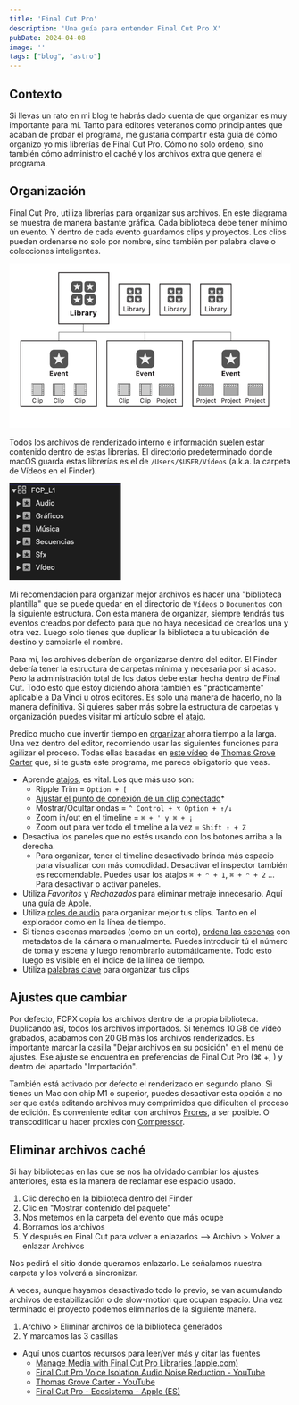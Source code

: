 ```yaml
---
title: 'Final Cut Pro'
description: 'Una guía para entender Final Cut Pro X'
pubDate: 2024-04-08
image: ''
tags: ["blog", "astro"]
---
```


## Contexto

Si llevas un rato en mi blog te habrás dado cuenta de que organizar es muy importante para mí. Tanto para editores veteranos como principiantes que acaban de probar el programa, me gustaría compartir esta guía de cómo organizo yo mis librerías de Final Cut Pro. Cómo no solo ordeno, sino también cómo administro el caché y los archivos extra que genera el programa.

## Organización

Final Cut Pro, utiliza librerías para organizar sus archivos. En este diagrama se muestra de manera bastante gráfica. Cada biblioteca debe tener mínimo un evento.
Y dentro de cada evento guardamos clips y proyectos. Los clips pueden ordenarse no solo por nombre, sino también por palabra clave o colecciones inteligentes.

![FCP library diagram](../../../public/FCP_library.png)

Todos los archivos de renderizado interno e información suelen estar contenido dentro de estas librerías. El directorio predeterminado donde macOS guarda estas librerías es el de `/Users/$USER/Vídeos` (a.k.a. la carpeta de Vídeos en el Finder).

![FCP library example](../../../public/FCP_filetree.png)

Mi recomendación para organizar mejor archivos es hacer una "biblioteca plantilla" que se puede quedar en el directorio de `Vídeos` o `Documentos` con la siguiente estructura.
Con esta manera de organizar, siempre tendrás tus eventos creados por defecto para que no haya necesidad de crearlos una y otra vez. Luego solo tienes que duplicar la biblioteca a tu ubicación de destino
y cambiarle el nombre.

Para mí, los archivos deberían de organizarse dentro del editor. El Finder debería tener la estructura de carpetas mínima y necesaria por si acaso. Pero la administración total de los datos
debe estar hecha dentro de Final Cut. Todo esto que estoy diciendo ahora también es "prácticamente" aplicable a Da Vinci u otros editores. Es solo una manera de hacerlo, no la manera definitiva. Si quieres saber más sobre la estructura de carpetas y organización puedes visitar mi artículo sobre el [atajo](https://castro.eus/experiments/magic-folders).

Predico mucho que invertir tiempo en [organizar]() ahorra tiempo a la larga. Una vez dentro del editor, recomiendo usar las siguientes funciones para agilizar el proceso. Todas ellas basadas en [este vídeo](https://vimeo.com/194855528)
de [Thomas Grove Carter](https://thomasgrovecarter.com/) que, si te gusta este programa, me parece obligatorio que veas.
- Aprende [atajos](https://support.apple.com/es-es/guide/final-cut-pro/ver90ba5929/mac), es vital. Los que más uso son:
  - Ripple Trim = `Option + [`
  - [Ajustar el punto de conexión de un clip conectado](https://support.apple.com/es-es/guide/final-cut-pro/ver7a77ef9e/mac)*
  - Mostrar/Ocultar ondas = `^ Control + ⌥ Option + ↑/↓ `
  - Zoom in/out en el timeline = `⌘ + ' y ⌘ + ¡`
  - Zoom out para ver todo el timeline a la vez = `Shift ⇧ + Z`
- Desactiva los paneles que no estés usando con los botones arriba a la derecha.
  - Para organizar, tener el timeline desactivado brinda más espacio para visualizar con más comodidad. Desactivar el inspector también es recomendable. Puedes usar
los atajos  `⌘ + ⌃ + 1`,  `⌘ + ⌃ + 2` ...  Para desactivar o activar paneles.
- Utiliza *Favoritos* y *Rechazados* para eliminar metraje innecesario. Aquí una [guía de Apple](https://support.apple.com/es-es/guide/final-cut-pro/ver30ccd91f/mac).
- Utiliza [roles de audio](https://www.apple.com/final-cut-pro/docs/Audio_Roles.pdf) para organizar mejor tus clips. Tanto en el explorador como en la línea de tiempo.
- Si tienes escenas marcadas (como en un corto), [ordena las escenas](https://www.youtube.com/watch?v=X9OoZAlNkXo) con metadatos de la cámara o manualmente. Puedes introducir tú el número de toma y escena y luego renombrarlo automáticamente. Todo esto luego es visible en el índice de la línea de tiempo.
- Utiliza [palabras clave](https://support.apple.com/es-es/guide/final-cut-pro/ver68416335/mac) para organizar tus clips

## Ajustes que cambiar

Por defecto, FCPX copia los archivos dentro de la propia biblioteca. Duplicando así, todos los archivos importados. Si tenemos 10 GB de vídeo grabados, acabamos con 20 GB más los archivos renderizados. Es importante marcar la casilla "Dejar archivos en su posición" en el menú de ajustes. Ese ajuste se encuentra en preferencias de Final Cut Pro (⌘ +, ) y dentro del apartado "Importación".

También está activado por defecto el renderizado en segundo plano. Si tienes un Mac con chip M1 o superior, puedes desactivar esta opción a no ser que estés editando archivos muy comprimidos que dificulten el proceso de edición.
Es conveniente editar con archivos [Prores](https://support.apple.com/es-es/102207), a ser posible. O transcodificar u hacer proxies con [Compressor](https://www.apple.com/es/final-cut-pro/compressor/).

## Eliminar archivos caché

Si hay bibliotecas en las que se nos ha olvidado cambiar los ajustes anteriores, esta es la manera de reclamar ese espacio usado.

1. Clic derecho en la biblioteca dentro del Finder
2. Clic en "Mostrar contenido del paquete"
3. Nos metemos en la carpeta del evento que más ocupe
4. Borramos los archivos
5. Y después en Final Cut para volver a enlazarlos --> Archivo > Volver a enlazar Archivos

Nos pedirá el sitio donde queramos enlazarlo. Le señalamos nuestra carpeta y los volverá a sincronizar.

A veces, aunque hayamos desactivado todo lo previo, se van acumulando archivos de estabilización o de slow-motion que ocupan espacio. Una vez terminado el proyecto podemos eliminarlos de la siguiente manera.

1. Archivo > Eliminar archivos de la biblioteca generados
2. Y marcamos las 3 casillas

- Aquí unos cuantos recursos para leer/ver más y citar las fuentes
  - [Manage Media with Final Cut Pro Libraries (apple.com)](https://www.apple.com/final-cut-pro/docs/Media_Management.pdf)
  - [Final Cut Pro Voice Isolation Audio Noise Reduction - YouTube](https://www.youtube.com/watch?v=fjUG1t42mB8)
  - [Thomas Grove Carter - YouTube](https://www.youtube.com/@ThomasGroveCarter/videos)
  - [Final Cut Pro - Ecosistema - Apple (ES)](https://www.apple.com/es/final-cut-pro/resources/ecosystem/)
